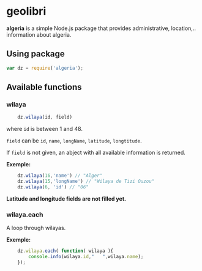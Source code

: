 # geolibri #

**algeria** is a simple Node.js package that provides administrative, location,.. information about algeria.

## Using package ##

```javascript
var dz = require('algeria');
```

## Available functions ##

### wilaya ###
```javascript
    dz.wilaya(id, field)
```

where ```id``` is between 1 and 48.

```field``` can be ```id```, ```name```, ```longName```, ```latitude```, ```longtitude```.

If ```field``` is not given, an abject with all available information is returned.

**Exemple:**
```javascript
    dz.wilaya(16,'name') // "Alger"
    dz.wilaya(15,'longName') // "Wilaya de Tizi Ouzou"
    dz.wilaya(6, 'id') // "06"
```

 **Latitude and longitude fields are not filled yet.**

 ### wilaya.each ###
 A loop through wilayas.

**Exemple:**
```javascript
    dz.wilaya.each( function( wilaya ){
        console.info(wilaya.id,"   ",wilaya.name);
    });
```

